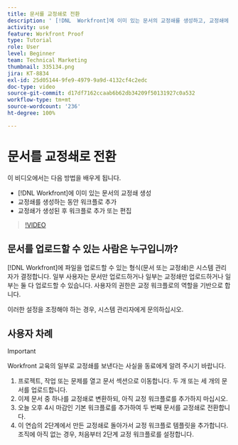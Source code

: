 ```yaml
---
title: 문서를 교정쇄로 전환
description: ' [!DNL  Workfront]에 이미 있는 문서의 교정쇄를 생성하고, 교정쇄에 워크플로를 추가하고 교정쇄가 생성된 후 워크플로를 추가하거나 편집하는 방법을 알아봅니다.'
activity: use
feature: Workfront Proof
type: Tutorial
role: User
level: Beginner
team: Technical Marketing
thumbnail: 335134.png
jira: KT-8834
exl-id: 25d05144-9fe9-4979-9a9d-4132cf4c2edc
doc-type: video
source-git-commit: d17df7162ccaab6b62db34209f50131927c0a532
workflow-type: tm+mt
source-wordcount: '236'
ht-degree: 100%

---
```


# 문서를 교정쇄로 전환

이 비디오에서는 다음 방법을 배우게 됩니다.

* [!DNL Workfront]에 이미 있는 문서의 교정쇄 생성
* 교정쇄를 생성하는 동안 워크플로 추가
* 교정쇄가 생성된 후 워크플로 추가 또는 편집

>[!VIDEO](https://video.tv.adobe.com/v/335134/?quality=12&learn=on&enablevpops)


## 문서를 업로드할 수 있는 사람은 누구입니까?

[!DNL Workfront]에 파일을 업로드할 수 있는 형식(문서 또는 교정쇄)은 시스템 관리자가 결정합니다. 일부 사용자는 문서만 업로드하거나 일부는 교정쇄만 업로드하거나 일부는 둘 다 업로드할 수 있습니다. 사용자의 권한은 교정 워크플로의 역할을 기반으로 합니다.

이러한 설정을 조정해야 하는 경우, 시스템 관리자에게 문의하십시오.

## 사용자 차례

>[!IMPORTANT]
>
>Workfront 교육의 일부로 교정쇄를 보낸다는 사실을 동료에게 알려 주시기 바랍니다.

1. 프로젝트, 작업 또는 문제를 열고 문서 섹션으로 이동합니다. 두 개 또는 세 개의 문서를 업로드합니다.
1. 이제 문서 중 하나를 교정쇄로 변환하되, 아직 교정 워크플로를 추가하지 마십시오.
1. 오늘 오후 4시 마감인 기본 워크플로를 추가하여 두 번째 문서를 교정쇄로 전환합니다.
1. 이 연습의 2단계에서 만든 교정쇄로 돌아가서 교정 워크플로 템플릿을 추가합니다. 조직에 아직 없는 경우, 처음부터 2단계 교정 워크플로를 설정합니다.


<!--
###Learn more
* Generate a proof for a document
-->
